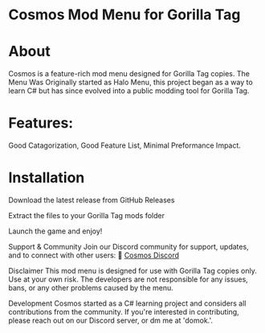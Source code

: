 # Cosmos Mod Menu for Gorilla Tag

# About
Cosmos is a feature-rich mod menu designed for Gorilla Tag copies. The Menu Was Originally started as Halo Menu, this project began as a way to learn C# but has since evolved into a public modding tool for Gorilla Tag.

# Features:
Good Catagorization,
Good Feature List,
Minimal Preformance Impact.

# Installation
Download the latest release from GitHub Releases 

Extract the files to your Gorilla Tag mods folder

Launch the game and enjoy!

Support & Community
Join our Discord community for support, updates, and to connect with other users:
🔗 [Cosmos Discord](https://discord.gg/SXV8Bmy4Tt)

Disclaimer
This mod menu is designed for use with Gorilla Tag copies only. Use at your own risk. The developers are not responsible for any issues, bans, or any other problems caused by the menu.

Development
Cosmos started as a C# learning project and considers all contributions from the community. If you're interested in contributing, please reach out on our Discord server, or dm me at 'domok.'.
